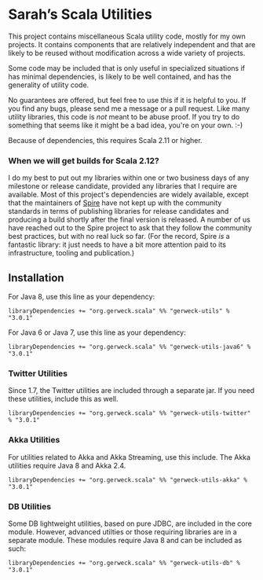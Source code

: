 # Sarah’s Scala Utilities #

This project contains miscellaneous Scala utility code, mostly for my own
projects.  It contains components that are relatively independent and that are
likely to be reused without modification across a wide variety of projects.

Some code may be included that is only useful in specialized situations if has
minimal dependencies, is likely to be well contained, and has the generality
of utility code.

No guarantees are offered, but feel free to use this if it is helpful to you.
If you find any bugs, please send me a message or a pull request.  Like many
utility libraries, this code is *not* meant to be abuse proof.  If you try to
do something that seems like it might be a bad idea, you're on your own. :-)

Because of dependencies, this requires Scala 2.11 or higher.


### When we will get builds for Scala 2.12? ###

I do my best to put out my libraries within one or two business days of any
milestone or release candidate, provided any libraries that I require are
available. Most of this project's dependencies are widely available, except
that the maintainers of [Spire](https://github.com/non/spire) have not kept
up with the community standards in terms of publishing libraries for release
candidates and producing a build shortly after the final version is released.
A number of us have reached out to the Spire project to ask that they follow
the community best practices, but with no real luck so far. (For the record,
Spire _is_ a fantastic library: it just needs to have a bit more attention
paid to its infrastructure, tooling and publication.)


## Installation ##

For Java 8, use this line as your dependency:

    libraryDependencies += "org.gerweck.scala" %% "gerweck-utils" % "3.0.1"

For Java 6 or Java 7, use this line as your dependency:

    libraryDependencies += "org.gerweck.scala" %% "gerweck-utils-java6" % "3.0.1"


### Twitter Utilities ###

Since 1.7, the Twitter utilities are included through a separate jar. If you
need these utilities, include this as well.

    libraryDependencies += "org.gerweck.scala" %% "gerweck-utils-twitter" % "3.0.1"


### Akka Utilities ###

For utilities related to Akka and Akka Streaming, use this include. The Akka
utilities require Java 8 and Akka 2.4.

    libraryDependencies += "org.gerweck.scala" %% "gerweck-utils-akka" % "3.0.1"


### DB Utilities ###

Some DB lightweight utilities, based on pure JDBC, are included in the core
module. However, advanced utilties or those requiring libraries are in a
separate module. These modules require Java 8 and can be included as such:

    libraryDependencies += "org.gerweck.scala" %% "gerweck-utils-db" % "3.0.1"
